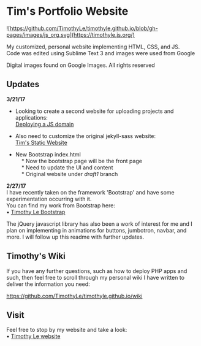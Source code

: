 # Tim's Portfolio Website

![https://github.com/TimothyLe/timothyle.github.io/blob/gh-pages/images/js_org.svg](https://timothyle.js.org/)

My customized, personal website implementing HTML, CSS, and JS.   
Code was edited using Sublime Text 3 and images were used from Google   

Digital images found on Google Images. All rights reserved  

## Updates
**3/21/17**  
* Looking to create a second website for uploading projects and applications:  
[Deploying a JS domain](https://dns.js.org/)    

* Also need to customize the original jekyll-sass website:  
[Tim's Static Website](http://tim-project.netlify.com/)   

* New Bootstrap index.html   
&nbsp;&nbsp;&nbsp; * Now the bootstrap page will be the front page  
&nbsp;&nbsp;&nbsp; * Need to update the UI and content   
&nbsp;&nbsp;&nbsp; * Original website under *draft1* branch  

**2/27/17**  
I have recently taken on the framework 'Bootstrap' and have some experimentation occurring with it.  
You can find my work from Bootstrap here:  
• [Timothy Le Bootstrap](https://timothyle.github.io/pages/page.html)   

The jQuery javascript library has also been a work of interest for me and I plan on implementing in animations for buttons, jumbotron, navbar, and more. I will follow up this readme with further updates.  

## Timothy's Wiki
If you have any further questions, such as how to deploy PHP apps and such, then feel free to scroll through my personal wiki I have written to deliver the information you need:  
  
https://github.com/TimothyLe/timothyle.github.io/wiki  

## Visit
Feel free to stop by my website and take a look:  
• [Timothy Le website](https://timothyle.github.io/) 
